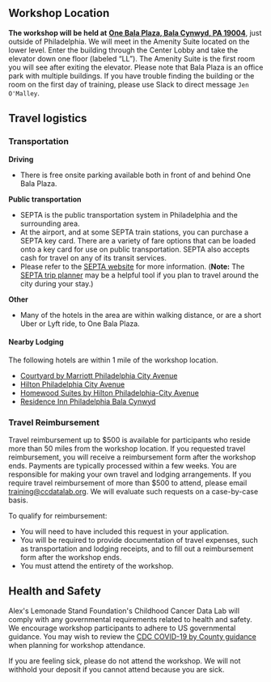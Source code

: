 
<!-- Please update this file to reflect logistics for the workshop being taught. -->



## Workshop Location

**The workshop will be held at** [**One Bala Plaza, Bala Cynwyd, PA 19004**](https://www.google.com/maps/place/One+Bala+Plaza/@40.0073079,-75.2221085,17z/data=!3m1!4b1!4m5!3m4!1s0x89c6b89e7102a3b5:0x77dce0b150a7df52!8m2!3d40.0073798!4d-75.2199724?utm_campaign=CCDL_Workshops&utm_source=hs_email&utm_medium=email&_hsenc=p2ANqtz--pRa135WXpaamTCddydLZAXVv6QwBlCpR9HqVWrGN1EmHMVqdhOeW6wlCMhaR6eCaT1Ekh), just outside of Philadelphia.
We will meet in the Amenity Suite located on the lower level.
Enter the building through the Center Lobby and take the elevator down one floor (labeled “LL”).
The Amenity Suite is the first room you will see after exiting the elevator.
Please note that Bala Plaza is an office park with multiple buildings.
If you have trouble finding the building or the room on the first day of training, please use Slack to direct message `Jen O'Malley`.

## Travel logistics
### Transportation

**Driving**

* There is free onsite parking available both in front of and behind One Bala Plaza.

**Public transportation**

* SEPTA is the public transportation system in Philadelphia and the surrounding area.
* At the airport, and at some SEPTA train stations, you can purchase a SEPTA key card. There are a variety of fare options that can be loaded onto a key card for use on public transportation. SEPTA also accepts cash for travel on any of its transit services.
* Please refer to the [SEPTA website](https://www5.septa.org/travel/) for more information. (**Note:** The [SEPTA trip planner](https://beta-plan.septa.org/#/) may be a helpful tool if you plan to travel around the city during your stay.)

**Other**

* Many of the hotels in the area are within walking distance, or are a short Uber or Lyft ride, to One Bala Plaza.

#### Nearby Lodging

The following hotels are within 1 mile of the workshop location.

* [Courtyard by Marriott Philadelphia City Avenue](https://www.marriott.com/en-us/hotels/phlav-courtyard-philadelphia-city-avenue/overview/)
* [Hilton Philadelphia City Avenue](https://www.hilton.com/en/hotels/phlphhf-hilton-philadelphia-city-avenue/)
* [Homewood Suites by Hilton Philadelphia-City Avenue](https://www.hilton.com/en/hotels/phlcahw-homewood-suites-philadelphia-city-avenue)
* [Residence Inn Philadelphia Bala Cynwyd](https://www.marriott.com/en-us/hotels/phlrb-residence-inn-philadelphia-bala-cynwyd/overview/)

### Travel Reimbursement

Travel reimbursement up to $500 is available for participants who reside more than 50 miles from the workshop location.
If you requested travel reimbursement, you will receive a reimbursement form after the workshop ends.
Payments are typically processed within a few weeks.
You are responsible for making your own travel and lodging arrangements.
If you require travel reimbursement of more than $500 to attend, please email training@ccdatalab.org.
We will evaluate such requests on a case-by-case basis.

To qualify for reimbursement:

* You will need to have included this request in your application.
* You will be required to provide documentation of travel expenses, such as transportation and lodging receipts, and to fill out a reimbursement form after the workshop ends.
* You must attend the entirety of the workshop.

## Health and Safety

Alex's Lemonade Stand Foundation's Childhood Cancer Data Lab will comply with any governmental requirements related to health and safety.
We encourage workshop participants to adhere to US governmental guidance.
You may wish to review the [CDC COVID-19 by County guidance](https://www.cdc.gov/coronavirus/2019-ncov/your-health/covid-by-county.html) when planning for workshop attendance.

If you are feeling sick, please do not attend the workshop.
We will not withhold your deposit if you cannot attend because you are sick.
